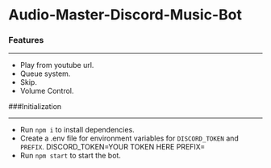 # Audio-Master-Discord-Music-Bot
### Features

------------

- Play from youtube url.
- Queue system.
- Skip.
- Volume Control.

###Initialization

------------

- Run `npm i` to install dependencies.
- Create a .env file for environment variables for `DISCORD_TOKEN` and `PREFIX`.
        DISCORD_TOKEN=YOUR TOKEN HERE
    	 PREFIX=
- Run `npm start` to start the bot.
